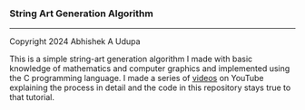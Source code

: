 ### String Art Generation Algorithm ###

---

Copyright 2024 Abhishek A Udupa

This is a simple string-art generation algorithm I made with basic knowledge of mathematics and computer graphics and implemented using the C programming language. I made a series of [videos](https://www.youtube.com/playlist?list=PLlJolu6iXPxzqXUK4kP6z5DFTGtxxpbhy) on YouTube explaining the process in detail and the code in this repository stays true to that tutorial.
